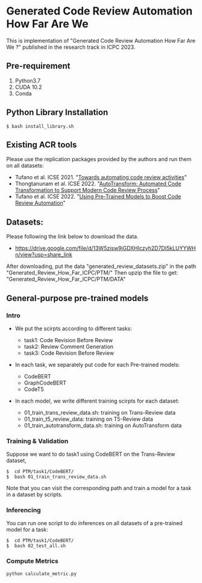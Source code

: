 # Generated Code Review Automation How Far Are We 

This is implementation of "Generated Code Review Automation How Far Are We ?" published in the research track in ICPC 2023. 




## Pre-requirement
1. Python3.7
2. CUDA 10.2
3. Conda 

## Python Library Installation

```
$ bash install_library.sh
```



## Existing ACR tools 
Please use the replication packages provided by the authors and run them on all datasets:
* Tufano et al. ICSE 2021. "[Towards automating code review activities](https://github.com/RosaliaTufano/code_review)"
* Thongtanunam et al. ICSE 2022. "[AutoTransform: Automated Code Transformation to Support Modern Code Review Process](https://github.com/awsm-research/AutoTransform-Replication)"
* Tufano et al. ICSE 2022. "[Using Pre-Trained Models to Boost Code Review Automation](https://github.com/RosaliaTufano/code_review_automation)"


## Datasets:

Please following the link below to download the data. 

- https://drive.google.com/file/d/13W5zisw9jGDXHIczyh2D7DI5kLUYYWHn/view?usp=share_link

After downloading, put the data "generated_review_datasets.zip" in the path "Generated_Review_How_Far_ICPC/PTM/" 
Then upzip the file to get: "Generated_Review_How_Far_ICPC/PTM/DATA"


## General-purpose pre-trained models 

### Intro
- We put the scirpts according to different tasks:
  - task1: Code Revision Before Review
  - task2: Review Comment Generation
  - task3: Code Revision Before Review

- In each task, we separately put code for each Pre-trained models:
  - CodeBERT
  - GraphCodeBERT
  - CodeT5

- In each model, we write different training scirpts for each dataset:
  - 01_train_trans_review_data.sh: training on Trans-Review data
  - 01_train_t5_review_data: training on T5-Review data
  - 01_train_autotransform_data.sh: training on AutoTransform data
 
 
### Training & Validation
Suppose we want to do task1 using CodeBERT on the Trans-Review dataset,

```
$  cd PTM/task1/CodeBERT/
$  bash 01_train_trans_review_data.sh

```
Note that you can visit the corresponding path and train a model for a task in a dataset by scripts.


### Inferencing
You can run one script to do inferences on all datasets of a pre-trained model for a task:

```
$  cd PTM/task1/CodeBERT/
$  bash 02_test_all.sh

```


### Compute Metrics
```
python calculate_metric.py

```













